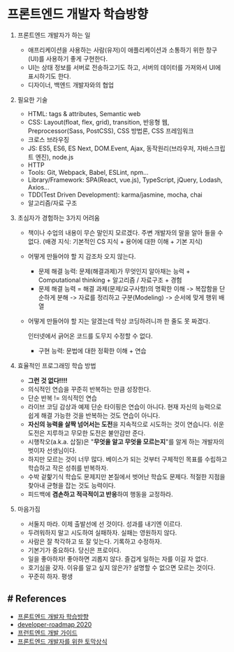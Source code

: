 # 프론트엔드 개발자 학습방향


1. 프론트엔드 개발자가 하는 일
    - 애프리케이션을 사용하는 사람(유저)이 애플리케이션과 소통하기 위한 창구(UI)를 사용하기 좋게 구현한다.
    - UI는 상태 정보를 서버로 전송하고기도 하고, 서버의 데이터를 가져와서 UI에 표시하기도 한다.
    - 디자이너, 백엔드 개발자와의 협업
  
2. 필요한 기술
    - HTML: tags & attributes, Semantic web
    - CSS: Layout(float, flex, grid), transition, 반응형 웹, Preprocessor(Sass, PostCSS), CSS 방법론, CSS 프레임워크
    - 크로스 브라우징
    - JS: ES5, ES6, ES Next, DOM.Event, Ajax, 동작원리(브라우저, 자바스크립트 엔진), node.js
    - HTTP
    - Tools: Git, Webpack, Babel, ESLint, npm...
    - Library/Framework: SPA(React, vue.js), TypeScript, jQuery, Lodash, Axios...
    - TDD(Test Driven Development): karma/jasmine, mocha, chai
    - 알고리즘/자료 구조
  
3. 초심자가 경험하는 3가지 어려움
    - 책이나 수업의 내용이 무슨 말인지 모르겠다. 주변 개발자의 말을 알아 들을 수 없다.
       (배경 지식: 기본적인 CS 지식 + 용어에 대한 이해 + 기본 지식)
    - 어떻게 만들어야 할 지 감조차 오지 않는다.
        
        * 문제 해결 능력: 문제(해결과제)가 무엇인지 알아채는 능력 + Computational thinking +  알고리즘 / 자료구조 + 경험
        * 문제 해결 능력 = 해결 과제(문제/요구사항)의 명확한 이해 -> 복잡함을 단순하게 분해 -> 자료를 정리하고 구분(Modeling) -> 순서에 맞게 행위 배열
    
    - 어떻게 만들어야 할 지는 알겠는데 막상 코딩하려니까 한 줄도 못 짜겠다.
       
       인터넷에서 긁어온 코드를 도무지 수정할 수 없다.
       
       * 구현 능력: 문법에 대한 정확한 이해 + 연습  
       
4. 효율적인 프로그래밍 학습 방법
    - **그런 것 없다!!!!**
    - 의식적인 연습을 꾸준히 반복하는 만큼 성장한다.
    - 단순 반복 != 의식적인 연습
    - 라이브 코딩 감상과 예제 단순 타이핑은 연습이 아니다. 현재 자신의 능력으로 쉽게 해결 가능한 것을 반복하는 것도 연습이 아니다.
    - **자신의 능력을 살짝 넘어서는 도전**을 지속적으로 시도하는 것이 연습니다. 쉬운 도전은 지루하고 무모한 도전은 불안감만 준다.
    - 시행착오(a.k.a. 삽질)은 "**무엇을 알고 무엇을 모르는지**"를 알게 하는 개발자의 벗이자 선생님이다.
    - 하지만 모르는 것이 너무 많다. 베이스가 되는 것부터 구체적인 목표를 수립하고 학습하고 작은 성취를 반복하자.
    - 수박 겉핥기식 학습도 문제지만 본질에서 벗어난 학습도 문제다. 적절한 지점을 찾아내 균형을 잡는 것도 능력이다.
    - 피드백에 **겸손하고 적극적이고 반응**하여 행동을 교정하라.

5. 마음가짐
    - 서둘지 마라. 이제 출발선에 선 것이다. 성과를 내기엔 이르다.
    - 두려워하지 말고 시도하여 실패하자. 실패는 영원하지 않다.
    - 사람은 잘 착각하고 또 잘 잊는다. 기록하고 수정하자.
    - 기본기가 중요하다. 당신은 프로이다.
    - 일을 좋아하자! 좋아하면 괴롭지 않다. 즐겁게 일하는 자를 이길 자 없다.
    - 호기심을 갖자. 이유를 알고 싶지 않은가? 설명할 수 없으면 모르는 것이다.
    - 꾸준히 하자. 평생


## # References  
- [프론트엔드 개발자 학습방향](https://www.youtube.com/watch?v=02RCNUF-2Vw&feature=emb_err_watch_on_yt)
- [developer-roadmap 2020](https://github.com/kamranahmedse/developer-roadmap)
- [프런트엔드 개발 가이드](https://joshua1988.github.io/vue-camp/front-dev.html#%EC%9B%B9-%EA%B0%9C%EB%B0%9C%EC%9E%90-%EC%97%AD%ED%95%A0%EC%9D%98-%EB%B3%80%ED%99%94)
- [프론트엔드 개발자를 위한 토막상식](https://parksb.github.io/article/0.html)
